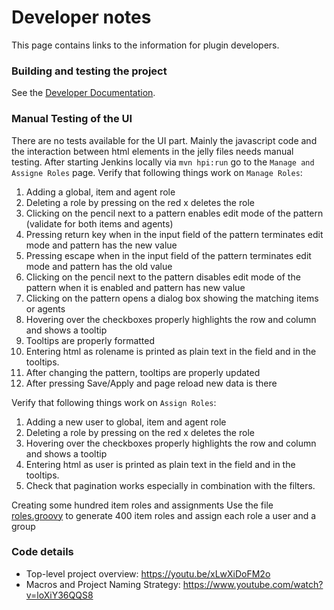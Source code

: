 Developer notes
=====

This page contains links to the information for plugin developers.

### Building and testing the project

See the [Developer Documentation](https://www.jenkins.io/doc/developer/).

### Manual Testing of the UI
There are no tests available for the UI part. Mainly the javascript code and the interaction between html elements in the jelly files needs manual testing.
After starting Jenkins locally via `mvn hpi:run` go to the `Manage and Assigne Roles` page. 
Verify that following things work on `Manage Roles`:
1. Adding a global, item and agent role
2. Deleting a role by pressing on the red x deletes the role
3. Clicking on the pencil next to a pattern enables edit mode of the pattern (validate for both items and agents)
4. Pressing return key when in the input field of the pattern terminates edit mode and pattern has the new value
5. Pressing escape when in the input field of the pattern terminates edit mode and pattern has the old value
6. Clicking on the pencil next to the pattern disables edit mode of the pattern when it is enabled and pattern has new value
7. Clicking on the pattern opens a dialog box showing the matching items or agents
8. Hovering over the checkboxes properly highlights the row and column and shows a tooltip
9. Tooltips are properly formatted
10. Entering html as rolename is printed as plain text in the field and in the tooltips.
11. After changing the pattern, tooltips are properly updated
12. After pressing Save/Apply and page reload new data is there

Verify that following things work on `Assign Roles`:
1. Adding a new user to global, item and agent role
2. Deleting a role by pressing on the red x deletes the role
3. Hovering over the checkboxes properly highlights the row and column and shows a tooltip
4. Entering html as user is printed as plain text in the field and in the tooltips.
5. Check that pagination works especially in combination with the filters.

Creating some hundred item roles and assignments
Use the file [roles.groovy](roles.groovy) to generate 400 item roles and assign each role a user and a group

### Code details

* Top-level project overview: https://youtu.be/xLwXiDoFM2o
* Macros and Project Naming Strategy: https://www.youtube.com/watch?v=loXiY36QQS8
